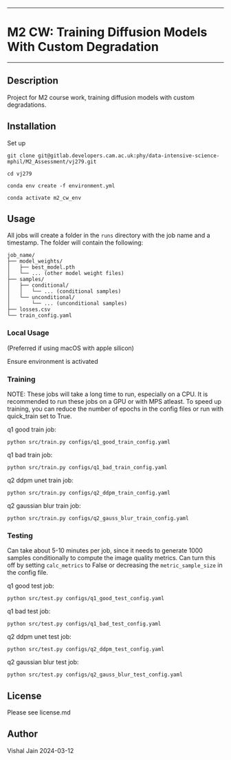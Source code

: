 **********************************************
# M2 CW: Training Diffusion Models With Custom Degradation
**********************************************

## Description
Project for M2 course work, training diffusion models
with custom degradations.

## Installation
Set up
```
git clone git@gitlab.developers.cam.ac.uk:phy/data-intensive-science-mphil/M2_Assessment/vj279.git

cd vj279

conda env create -f environment.yml

conda activate m2_cw_env
```
## Usage
All jobs will create a folder in the `runs` directory with the job name and a timestamp. The folder will contain the following:
```
job_name/
├── model_weights/
│   ├── best_model.pth
│   └── ... (other model weight files)
├── samples/
│   ├── conditional/
│   │   └── ... (conditional samples)
│   └── unconditional/
│       └── ... (unconditional samples)
├── losses.csv
└── train_config.yaml
```

### Local Usage
(Preferred if using macOS with apple silicon)

Ensure environment is activated

### Training

NOTE: These jobs will take a long time to run, especially on a CPU. It is recommended to run these jobs on a GPU or with MPS atleast. To speed up training, you can reduce the number of epochs in the config files or run with quick_train set to True.


q1 good train job:
```
python src/train.py configs/q1_good_train_config.yaml
```
q1 bad train job:
```
python src/train.py configs/q1_bad_train_config.yaml
```

q2 ddpm unet train job:
```
python src/train.py configs/q2_ddpm_train_config.yaml
```

q2 gaussian blur train job:
```
python src/train.py configs/q2_gauss_blur_train_config.yaml
```

### Testing
Can take about 5-10 minutes per job, since it needs to generate 1000 samples conditionally to compute the image quality metrics. Can turn this off by setting `calc_metrics` to False or decreasing the `metric_sample_size` in the config file.

q1 good test job:
```
python src/test.py configs/q1_good_test_config.yaml
```

q1 bad test job:
```
python src/test.py configs/q1_bad_test_config.yaml
```

q2 ddpm unet test job:
```
python src/test.py configs/q2_ddpm_test_config.yaml
```

q2 gaussian blur test job:
```
python src/test.py configs/q2_gauss_blur_test_config.yaml
```


## License
Please see license.md

## Author
Vishal Jain
2024-03-12
